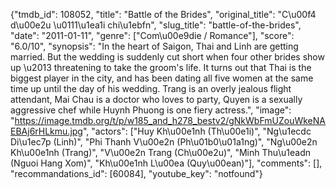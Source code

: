 {"tmdb_id": 108052, "title": "Battle of the Brides", "original_title": "C\u00f4 d\u00e2u \u0111\u1ea1i chi\u1ebfn", "slug_title": "battle-of-the-brides", "date": "2011-01-11", "genre": ["Com\u00e9die / Romance"], "score": "6.0/10", "synopsis": "In the heart of Saigon, Thai and Linh are getting married. But the wedding is suddenly cut short when four other brides show up \u2013 threatening to take the groom's life. It turns out that Thai is the biggest player in the city, and has been dating all five women at the same time up until the day of his wedding. Trang is an overly jealous flight attendant, Mai Chau is a doctor who loves to party, Quyen is a sexually aggressive chef while Huynh Phuong is one fiery actress.", "image": "https://image.tmdb.org/t/p/w185_and_h278_bestv2/gNkWbFmUZouWkeNAEBAj6rHLkmu.jpg", "actors": ["Huy Kh\u00e1nh (Th\u00e1i)", "Ng\u1ecdc Di\u1ec7p (Linh)", "Phi Thanh V\u00e2n (Ph\u01b0\u01a1ng)", "Ng\u00e2n Kh\u00e1nh (Trang)", "V\u00e2n Trang (Ch\u00e2u)", "Minh Thu\u1eadn (Nguoi Hang Xom)", "Kh\u00e1nh L\u00ea (Quy\u00ean)"], "comments": [], "recommandations_id": [60084], "youtube_key": "notfound"}
